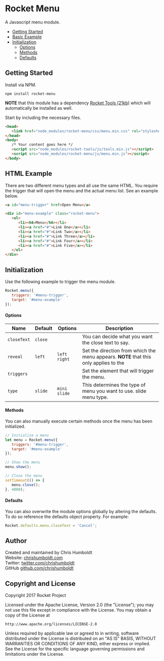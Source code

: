 # Rocket Menu
A Javascript menu module.

* [Getting Started](#getting-started)
* [Basic Example](#basic-example)
* [Initialization](#initialization)
	* [Options](#options)
   * [Methods](#methods)
	* [Defaults](#defaults)

## Getting Started
Install via NPM.

```
npm install rocket-menu
```

**NOTE** that this module has a dependency [Rocket Tools (21kb)](https://github.com/chrishumboldt/Rocket-Tools) which will automatically be installed as well.

Start by including the necessary files.

```html
<head>
   <link href="node_modules/rocket-menu/css/menu.min.css" rel="stylesheet" type="text/css">
</head>
<body>
   /* Your content goes here */
   <script src="node_modules/rocket-tools/js/tools.min.js"></script>
   <script src="node_modules/rocket-menu/js/menu.min.js"></script>
</body>
```

## HTML Example
There are two different menu types and all use the same HTML. You require the trigger that will open the menu and the actual menu list. See an example below.

```html
<a id="menu-trigger" href>Open Menu</a>

<div id="menu-example" class="rocket-menu">
   <ul>
      <li><h6>Menu</h6></li>
      <li><a href="#">Link One</a></li>
      <li><a href="#">Link Two</a></li>
      <li><a href="#">Link Three</a></li>
      <li><a href="#">Link Four</a></li>
      <li><a href="#">Link Five</a></li>
   </ul>
</div>
```

## Initialization
Use the following example to trigger the menu module.

```js
Rocket.menu({
   triggers: '#menu-trigger',
   target: '#menu-example'
});
```

#### Options
Name | Default | Options | Description
---- | ---- | ---- | ----
`closeText` | `close` | | You can decide what you want the close text to say.
`reveal` | `left` | `left` `right` | Set the direction from which the menu appears. **NOTE** that this only applies to the
`triggers` | | | Set the element that will trigger the menu.
`type` | `slide` | `mini` `slide` | This determines the type of menu you want to use. slide menu type.

#### Methods
You can also manually execute certain methods once the menu has been initialized.

```js
// Initialize a menu
let menu = Rocket.menu({
   triggers: '#menu-trigger',
   target: '#menu-example'
});

// Show the menu
menu.show();

// Close the menu
setTimeout(() => {
   menu.close();
}, 4000);
```

#### Defaults
You can also overwrite the module options globally by altering the defaults. To do so reference the defaults object property. For example:

```js
Rocket.defaults.menu.closeText = 'Cancel';
```

## Author
Created and maintained by Chris Humboldt<br>
Website: <a href="http://chrishumboldt.com/">chrishumboldt.com</a><br>
Twitter: <a href="https://twitter.com/chrishumboldt">twitter.com/chrishumboldt</a><br>
GitHub <a href="https://github.com/chrishumboldt">github.com/chrishumboldt</a><br>

## Copyright and License
Copyright 2017 Rocket Project

Licensed under the Apache License, Version 2.0 (the "License");
you may not use this file except in compliance with the License.
You may obtain a copy of the License at

    http://www.apache.org/licenses/LICENSE-2.0

Unless required by applicable law or agreed to in writing, software
distributed under the License is distributed on an "AS IS" BASIS,
WITHOUT WARRANTIES OR CONDITIONS OF ANY KIND, either express or implied.
See the License for the specific language governing permissions and
limitations under the License.
